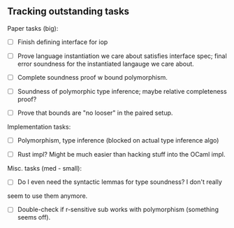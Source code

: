 ## Tracking outstanding tasks

Paper tasks (big):
- [ ] Finish defining interface for iop

- [ ] Prove language instantiation we care about satisfies interface spec; final
error soundness for the instantiated langauge we care about.

- [ ] Complete soundness proof w bound polymorphism.

- [ ] Soundness of polymorphic type inference; maybe relative completeness
proof?

- [ ] Prove that bounds are "no looser" in the paired setup.

Implementation tasks:

- [ ] Polymorphism, type inference (blocked on actual type inference algo) 

- [ ] Rust impl? Might be much easier than hacking stuff into the OCaml impl.

Misc. tasks (med - small):

- [ ] Do I even need the syntactic lemmas for type soundness? I don't really

seem to use them anymore.
- [ ] Double-check if r-sensitive sub works with polymorphism (something seems
off).

